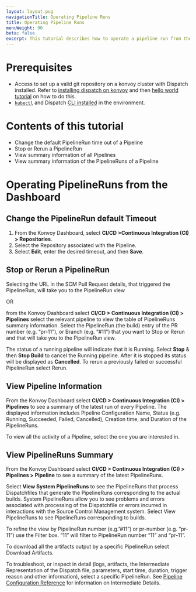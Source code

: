 ```yaml
---
layout: layout.pug
navigationTitle: Operating Pipeline Runs
title: Operating Pipeline Runs
menuWeight: 90
beta: false
excerpt: This tutorial describes how to operate a pipeline run from the Dashboard. 
---
```


# Prerequisites

- Access to set up a valid git repository on a konvoy cluster with Dispatch installed. Refer to [installing dispatch on konvoy](../../../install/) and then [hello world tutorial](../../../quickstart/hello-world-in-starlark/) on how to do this.
- [`kubectl`](https://kubernetes.io/docs/tasks/tools/install-kubectl/) and Dispatch [CLI installed](../../../install/cli/) in the environment.

# Contents of this tutorial

* Change the default PipelineRun time out of a Pipeline  
* Stop or Rerun a PipelineRun
* View summary information of all Pipelines
* View summary information of the PipelineRuns of a Pipeline

# Operating PipelineRuns from the Dashboard

## Change the PipelineRun default Timeout

1. From the Konvoy Dashboard, select **CI/CD >Continuous Integration (CI)  >  Repositories**.
1. Select the Repository associated with the Pipeline.
1. Select **Edit**, enter the desired timeout, and then **Save**.

## Stop or Rerun a PipelineRun
Selecting the URL in the SCM Pull Request details, that triggered the PipelineRun, will take you to the PipelineRun view  

OR 

from the Konvoy Dashboard select **CI/CD > Continuous Integration (CI) > Pipelines** select the relevant pipeline to view the table of PipelineRuns summary information. Select the PipelineRun (the build) entry of the PR number (e.g. “pr-11”), or Branch (e.g. “#11”)  that you want to Stop or Rerun and that will take you to the PipelineRun view. 

The status of a running pipeline will indicate that it is Running. Select **Stop** & then **Stop Build** to cancel the Running pipeline. After it is stopped its status will be displayed as **Cancelled**.
To rerun a previously failed or successful PipelineRun select Rerun.

## View Pipeline Information
From the Konvoy Dashboard select **CI/CD > Continuous Integration (CI) > Pipelines** to see a summary of the latest run of every Pipeline. The displayed information includes Pipeline Configuration Name, Status (e.g. Running, Succeeded, Failed, Cancelled), Creation time, and Duration of the PipelineRuns.

To view all the activity of a Pipeline, select the one you are interested in.

## View PipelineRuns Summary
From the Konvoy Dashboard select **CI/CD > Continuous Integration (CI) > Pipelines > Pipeline** to see a summary of the latest PipelineRuns. 

Select **View System PipelineRuns** to see the PipelineRuns that process Dispatchfiles that generate the PipelineRuns corresponding to the actual builds. System PipelineRuns allow you to see problems and errors associated with processing of the Dispatchfile or errors incurred in interactions with the Source Control Management system.  Select View PipelineRuns to see PipelineRuns corresponding to builds.  

To refine the view by PipelineRun number (e.g.”#11”) or pr-number (e.g. “pr-11”) use the Filter box. “11” will filter to PipelineRun number “11” and “pr-11”.

To download all the artifacts output by a specific PipelineRun select Download Artifacts.

To troubleshoot, or inspect in detail (logs, artifacts, the Intermediate Representation of the Dispatch file, parameters, start time, duration, trigger reason and other information), select a specific PipelineRun. See [Pipeline Configuration Reference](../../../references/pipeline-config-ref/) for information on Intermediate Details.

